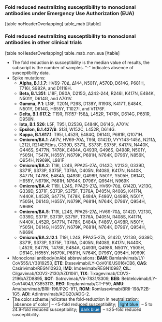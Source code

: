 ### Fold reduced neutralizing susceptibility to monoclonal antibodies under Emergency Use Authorization (EUA)

[table noHeaderOverlapping]
table_mab
[/table]

### Fold reduced neutralizing susceptibility to monoclonal antibodies in other clinical trials

[table noHeaderOverlapping]
table_mab_non_eua
[/table]

- The fold reduction in susceptibility is the median value of results, the
  subscript is the number of samples. “-” indicates absence of susceptibility
  data.
- Spike mutations:
  - **Alpha, B.1.1.7**: HV69-70∆, ∆144, N501Y, A570D, D614G, P681H, T716I,
    S982A, and D1118H.
  - **Beta, B.1.351**: L18F, D80A, D215G, ∆242-244, R246I, K417N, E484K, N501Y,
    D614G, and A701V.
  - **Gamma, P.1**: L18F, T20N, P26S, D138Y, R190S, K417T, E484K, N501Y, D614G,
    H655Y, T1027I, and V1176F.
  - **Delta, B.1.617.2**: T19R, FR157-158∆, L452R, T478K, D614G, P681R, D950N.
  - **Iota, B.1.526**: L5F, T95I, D253G, E484K, D614G, A701V.
  - **Epsilon, B.1.427/9**: S13I, W152C, L452R, D614G.
  - **Kappa, B.1.617.1**: T95I, L452R, E484Q, D614G, P681R, Q1071H.
  - **Omicron/BA.1**: A67V, HV69-70∆, T95I, G142D, VYY143-145∆, N211∆, L212I,
    R214EPEins, G339D, S371L, S373P, S375F, K417N, N440K, G446S, S477N, T478K,
    E484A, Q493R, G496S, Q498R, N501Y, Y505H, T547K, H655Y, N679K, P681H, N764K,
    D796Y, N856K, Q954H, N969K, L981F
  - **Omicron/BA.2**: T19I, L24S, PPA25-27∆, G142D, V213G, G339D, S371F, S373P,
    S375F, T376A, D405N, R408S, K417N, N440K, S477N, T478K, E484A, Q493R, Q498R,
    N501Y, Y505H, D614G, H655Y, N679K, P681H, N764K, D796Y, Q954H, N969K
  - **Omicron/BA.4**: T19I, L24S, PPA25-27∆, HV69-70∆, G142D, V213G, G339D,
    S371F, S373P, S375F, T376A, D405N, R408S, K417N, N440K, L452R, S477N, T478K,
    E484A, F486V, Q498R, N501Y, Y505H, D614G, H655Y, N679K, P681H, N764K, D796Y,
    Q954H, N969K
  - **Omicron/BA.5**: T19I, L24S, PPA25-27∆, HV69-70∆, G142D, V213G, G339D,
    S371F, S373P, S375F, T376A, D405N, R408S, K417N, N440K, L452R, S477N, T478K,
    E484A, F486V, Q498R, N501Y, Y505H, D614G, H655Y, N679K, P681H, N764K, D796Y,
    Q954H, N969K
  - **Omicron/BA.2.12.1**: T19I, L24S, PPA25-27∆, G142D, V213G, G339D, S371F,
    S373P, S375F, T376A, D405N, R408S, K417N, N440K, L452R, S477N, T478K, E484A,
    Q493R, Q498R, N501Y, Y505H, D614G, H655Y, N679K, P681H, N764K, D796Y, Q954H,
    N969K
- Monoclonal antibody(mAb) abbreviations: **BAM**:
  Bamlanivimab/LY-CoV555/LY3819253, **ETE**: Etesevimab/LY-CoV016/JS016/CB6,
  **CAS**: Casirivimab/REGN10933, **IMD**: Imdevimab/REGN10987, **CIL**:
  Cilgavimab/COV2-2130/AZD1061, **TIX**: Tixagevimab/COV2-2196/AZD8895, **SOT**:
  Sotrovimab/Vir-7831/S309, **BEB**: Bebtelovimab/LY-CoV1404/LY3853113, **REG**:
  Regdanvimab/CT-P59, **AMU**: Amubarvimab/BRII-196/P2C-1f11, **ROM**:
  Romlusevimab/BRII-198/P2B-1G5, **ADI**: Adintrevimab/ADG20/ADG-2.
- The color scheme indicates the fold-reduction in neutralization:
  <span style="padding: .1rem .2rem; margin: 0 .2rem; border: 1px solid black; background-color: #ffffff; color: black;">absence of color</span>
  – &lt;5-fold reduced susceptibility;
  <span style="padding: .1rem .2rem; margin: 0 .2rem; border: 1px solid black; background-color: #7fcbee; color: black;">light blue</span>
  – 5 to 24.9-fold reduced susceptibility;
  <span style="padding: .1rem .2rem; margin: 0 .2rem; border: 1px solid black; background-color: #146aa8; color: white;">dark blue</span> 
  – ≥25-fold reduced susceptibility.
